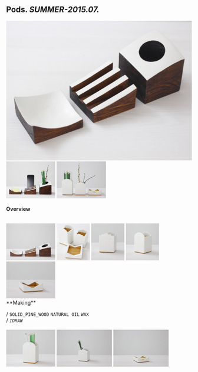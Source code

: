 
## Pods. _SUMMER-2015.07._  
![Pods](/projects/Pods/100.jpg)<a href="https://ewwgene.github.io/projects/Pods/101.jpg"><img src="/projects/Pods/101.jpg" height="100"></a> <a href="https://ewwgene.github.io/projects/Pods/102.jpg"><img src="/projects/Pods/102.jpg" height="100"></a> 
<br>  
**Overview**  
 
<br>
<a href="https://ewwgene.github.io/projects/Pods/Making/200.jpg"><img src="/projects/Pods/Making/200.jpg" height="100"></a> <a href="https://ewwgene.github.io/projects/Pods/Making/205.jpg"><img src="/projects/Pods/Making/205.jpg" height="100"></a> <a href="https://ewwgene.github.io/projects/Pods/Making/206.jpg"><img src="/projects/Pods/Making/206.jpg" height="100"></a> <a href="https://ewwgene.github.io/projects/Pods/Making/207.jpg"><img src="/projects/Pods/Making/207.jpg" height="100"></a> <a href="https://ewwgene.github.io/projects/Pods/Making/208.jpg"><img src="/projects/Pods/Making/208.jpg" height="100"></a> <br>  
**Making**  
  
/
`SOLID_PINE_WOOD` `NATURAL OIL` `WAX`   
/
_`IDRAW`_   
<br>
<a href="https://ewwgene.github.io/projects/Pods/300.jpg"><img src="/projects/Pods/300.jpg" height="100"></a> <a href="https://ewwgene.github.io/projects/Pods/301.jpg"><img src="/projects/Pods/301.jpg" height="100"></a> <a href="https://ewwgene.github.io/projects/Pods/302.jpg"><img src="/projects/Pods/302.jpg" height="100"></a> 
